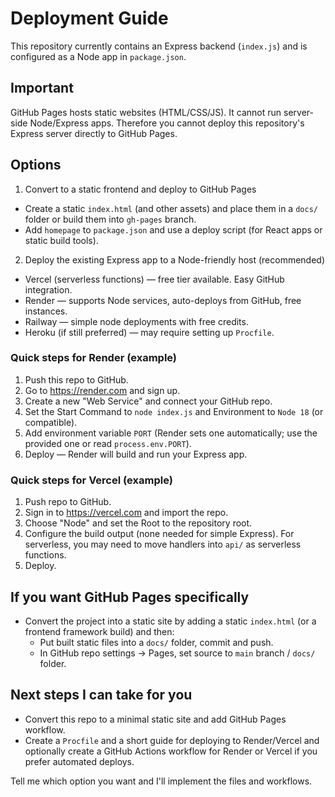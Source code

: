 # Deployment Guide

This repository currently contains an Express backend (`index.js`) and is configured as a Node app in `package.json`.

## Important
GitHub Pages hosts static websites (HTML/CSS/JS). It cannot run server-side Node/Express apps. Therefore you cannot deploy this repository's Express server directly to GitHub Pages.

## Options

1) Convert to a static frontend and deploy to GitHub Pages
- Create a static `index.html` (and other assets) and place them in a `docs/` folder or build them into `gh-pages` branch.
- Add `homepage` to `package.json` and use a deploy script (for React apps or static build tools).

2) Deploy the existing Express app to a Node-friendly host (recommended)
- Vercel (serverless functions) — free tier available. Easy GitHub integration.
- Render — supports Node services, auto-deploys from GitHub, free instances.
- Railway — simple node deployments with free credits.
- Heroku (if still preferred) — may require setting up `Procfile`.

### Quick steps for Render (example)
1. Push this repo to GitHub.
2. Go to https://render.com and sign up.
3. Create a new "Web Service" and connect your GitHub repo.
4. Set the Start Command to `node index.js` and Environment to `Node 18` (or compatible).
5. Add environment variable `PORT` (Render sets one automatically; use the provided one or read `process.env.PORT`).
6. Deploy — Render will build and run your Express app.

### Quick steps for Vercel (example)
1. Push repo to GitHub.
2. Sign in to https://vercel.com and import the repo.
3. Choose "Node" and set the Root to the repository root.
4. Configure the build output (none needed for simple Express). For serverless, you may need to move handlers into `api/` as serverless functions.
5. Deploy.

## If you want GitHub Pages specifically
- Convert the project into a static site by adding a static `index.html` (or a frontend framework build) and then:
  - Put built static files into a `docs/` folder, commit and push.
  - In GitHub repo settings -> Pages, set source to `main` branch / `docs/` folder.

## Next steps I can take for you
- Convert this repo to a minimal static site and add GitHub Pages workflow.
- Create a `Procfile` and a short guide for deploying to Render/Vercel and optionally create a GitHub Actions workflow for Render or Vercel if you prefer automated deploys.

Tell me which option you want and I'll implement the files and workflows.

